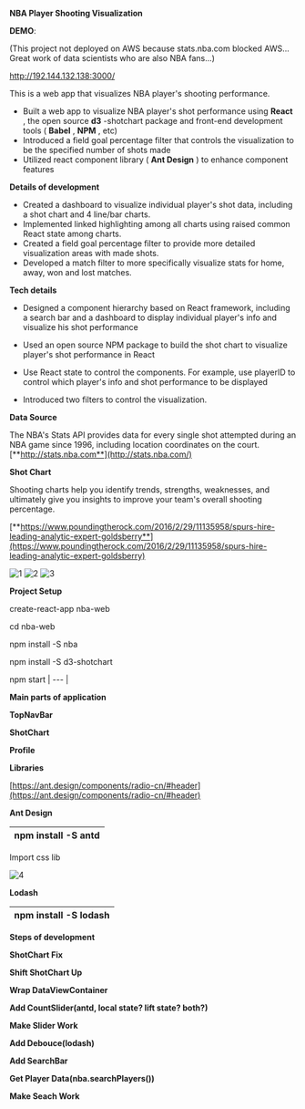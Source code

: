 **NBA Player Shooting Visualization**


**DEMO**:


(This project not deployed on AWS because stats.nba.com blocked AWS... Great work of data scientists who are also NBA fans...)


http://192.144.132.138:3000/





This is a web app that visualizes NBA player&#39;s shooting performance.

- Built a web app to visualize NBA player&#39;s shot performance using **React** , the open source **d3** -shotchart package and front-end development tools ( **Babel** , **NPM** , etc)
- Introduced a field goal percentage filter that controls the visualization to be the specified number of shots made
- Utilized react component library ( **Ant Design** ) to enhance component features

**Details of development**

- Created a dashboard to visualize individual player&#39;s shot data, including a shot chart and 4 line/bar charts.
- Implemented linked highlighting among all charts using raised common React state among charts.
- Created a field goal percentage filter to provide more detailed visualization areas with made shots.
- Developed a match filter to more specifically visualize stats for home, away, won and lost matches.

**Tech details**

- Designed a component hierarchy based on React framework, including a search bar and a dashboard to display individual player&#39;s info and visualize his shot performance

- Used an open source NPM package to build the shot chart to visualize player&#39;s shot performance in React

- Use React state to control the components. For example, use playerID to control which player&#39;s info and shot performance to be displayed

- Introduced two filters to control the visualization.

**Data Source**

The NBA&#39;s Stats API provides data for every single shot attempted during an NBA game since 1996, including location coordinates on the court. [**http://stats.nba.com**](http://stats.nba.com/)

**Shot Chart**

Shooting charts help you identify trends, strengths, weaknesses, and ultimately give you insights to improve your team&#39;s overall shooting percentage.

[**https://www.poundingtherock.com/2016/2/29/11135958/spurs-hire-leading-analytic-expert-goldsberry**](https://www.poundingtherock.com/2016/2/29/11135958/spurs-hire-leading-analytic-expert-goldsberry)
 

![1](https://user-images.githubusercontent.com/6482545/37437692-10981ce6-27c5-11e8-8fc8-04756841fdf8.jpg)
![2](https://user-images.githubusercontent.com/6482545/37437693-10adbf9c-27c5-11e8-8258-478b3ebec0b9.jpg)
![3](https://user-images.githubusercontent.com/6482545/37437694-10bd9bec-27c5-11e8-98fe-0e2d0c976718.jpg)

**Project Setup**

create-react-app nba-web


cd nba-web

npm install -S nba


npm install -S d3-shotchart


npm start 
| --- |

**Main parts of application**

**TopNavBar**

**ShotChart**

**Profile**

**Libraries**

[https://ant.design/components/radio-cn/#header](https://ant.design/components/radio-cn/#header)

**Ant Design**

| npm install -S antd |
| --- |

Import css lib



![4](https://user-images.githubusercontent.com/6482545/37437695-10cf16f6-27c5-11e8-9c16-0e892870677d.jpg)


**Lodash**

| npm install -S lodash |
| --- |

**Steps of development**

**ShotChart Fix**

**Shift ShotChart Up**

**Wrap DataViewContainer**

**Add CountSlider(antd, local state? lift state? both?)**

**Make Slider Work**

**Add Debouce(lodash)**

**Add SearchBar**

**Get Player Data(nba.searchPlayers())**

**Make Seach Work**

